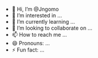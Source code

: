 - 👋 Hi, I’m @Jngomo
- 👀 I’m interested in ...
- 🌱 I’m currently learning ...
- 💞️ I’m looking to collaborate on ...
- 📫 How to reach me ...
- 😄 Pronouns: ...
- ⚡ Fun fact: ...

<!---
Jngomo/Jngomo is a ✨ special ✨ repository because its `README.md` (this file) appears on your GitHub profile.
You can click the Preview link to take a look at your changes.
--->
